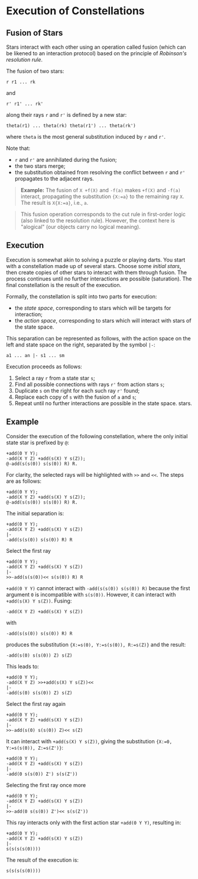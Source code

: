 # Execution of Constellations

## Fusion of Stars

Stars interact with each other using an operation called fusion (which can be
likened to an interaction protocol) based on the principle of *Robinson's
resolution rule*.

The fusion of two stars:

```
r r1 ... rk
```

and

```
r' r1' ... rk'
```

along their rays `r` and `r'` is defined by a new star:

```
theta(r1) ... theta(rk) theta(r1') ... theta(rk')
```

where `theta` is the most general substitution induced by `r` and `r'`.

Note that:

- `r` and `r'` are annihilated during the fusion;
- the two stars merge;
- the substitution obtained from resolving the conflict between `r` and `r'`
propagates to the adjacent rays.

> **Example:** The fusion of `X +f(X)` and `-f(a)` makes `+f(X)` and
`-f(a)` interact, propagating the substitution `{X:=a}` to the remaining
ray `X`. The result is `X{X:=a}`, i.e., `a`.

> This fusion operation corresponds to the cut rule in first-order logic (also linked to the resolution rule). However, the context here is "alogical" (our objects carry no logical meaning).

## Execution

Execution is somewhat akin to solving a puzzle or playing darts. You start with
a constellation made up of several stars. Choose some *initial stars*, then
create copies of other stars to interact with them through fusion. The process
continues until no further interactions are possible (saturation). The final
constellation is the result of the execution.

Formally, the constellation is split into two parts for execution:
- the *state space*, corresponding to stars which will be targets for
interaction;
- the *action space*, corresponding to stars which will interact with stars of
the state space.

This separation can be represented as follows, with the action space on the left
and state space on the right, separated by the symbol `|-`:

```
a1 ... an |- s1 ... sm
```

Execution proceeds as follows:
1. Select a ray `r` from a state star `s`;
2. Find all possible connections with rays `r'` from action stars `s`;
3. Duplicate `s` on the right for each such ray `r'` found;
4. Replace each copy of `s` with the fusion of `a` and `s`;
5. Repeat until no further interactions are possible in the state space.
stars.

## Example

Consider the execution of the following constellation, where the only initial
state star is prefixed by `@`:

```
+add(0 Y Y);
-add(X Y Z) +add(s(X) Y s(Z));
@-add(s(s(0)) s(s(0)) R) R.
```

For clarity, the selected rays will be highlighted with `>>` and `<<`.
The steps are as follows:

```
+add(0 Y Y);
-add(X Y Z) +add(s(X) Y s(Z));
@-add(s(s(0)) s(s(0)) R) R.
```

The initial separation is:

```
+add(0 Y Y);
-add(X Y Z) +add(s(X) Y s(Z))
|-
-add(s(s(0)) s(s(0)) R) R
```

Select the first ray

```
+add(0 Y Y);
-add(X Y Z) +add(s(X) Y s(Z))
|-
>>-add(s(s(0))<< s(s(0)) R) R
```

`+add(0 Y Y)` cannot interact with `-add(s(s(0)) s(s(0)) R)`
because the first argument `0` is incompatible with `s(s(0))`. However, it
can interact with `+add(s(X) Y s(Z))`. Fusing:

```
-add(X Y Z) +add(s(X) Y s(Z))
```

with

```
-add(s(s(0)) s(s(0)) R) R
```

produces the substitution `{X:=s(0), Y:=s(s(0)), R:=s(Z)}` and the result:

```
-add(s(0) s(s(0)) Z) s(Z)
```

This leads to:

```
+add(0 Y Y);
-add(X Y Z) >>+add(s(X) Y s(Z))<<
|-
-add(s(0) s(s(0)) Z) s(Z)
```

Select the first ray again

```
+add(0 Y Y);
-add(X Y Z) +add(s(X) Y s(Z))
|-
>>-add(s(0) s(s(0)) Z)<< s(Z)
```

It can interact with `+add(s(X) Y s(Z))`,
giving the substitution `{X:=0, Y:=s(s(0)), Z:=s(Z')}`:

```
+add(0 Y Y);
-add(X Y Z) +add(s(X) Y s(Z))
|-
-add(0 s(s(0)) Z') s(s(Z'))
```

Selecting the first ray once more

```
+add(0 Y Y);
-add(X Y Z) +add(s(X) Y s(Z))
|-
>>-add(0 s(s(0)) Z')<< s(s(Z'))
```

This ray interacts only with the first action star `+add(0 Y Y)`, resulting
in:

```
+add(0 Y Y);
-add(X Y Z) +add(s(X) Y s(Z))
|-
s(s(s(s(0))))
```

The result of the execution is:

```
s(s(s(s(0))))
```
